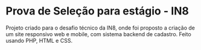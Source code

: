 # Prova de Seleção para estágio - IN8

Projeto criado para o desafio técnico da IN8, onde foi proposto a criação de um site responsivo web e mobile, com sistema backend de cadastro.
Feito usando PHP, HTML e CSS.
